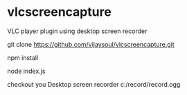 # vlcscreencapture

VLC player plugin using desktop screen recorder

git clone https://github.com/vijaysoul/vlcscreencapture.git

npm install

node index.js

checkout you Desktop screen recorder c:/record/record.ogg
